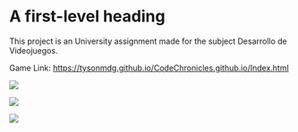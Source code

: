 # A first-level heading
This project is an University assignment made for the subject Desarrollo de Videojuegos.

Game Link: https://tysonmdg.github.io/CodeChronicles.github.io/Index.html



![](https://github.com/tysonmdg/CodeChronicles.github.io/blob/main/assets/readMe/DESPEGUE.gif)

![](https://github.com/tysonmdg/CodeChronicles.github.io/blob/main/assets/readMe/MOVIMIENTO.gif)

![](https://github.com/tysonmdg/CodeChronicles.github.io/blob/main/assets/readMe/HORIZONTAL.gif)

